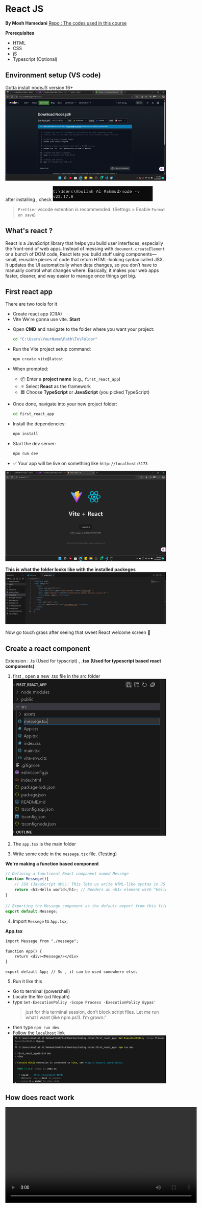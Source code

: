 # React JS
**By Mosh Hamedani**
[Repo : The codes used in this course](https://github.com/mosh-hamedani/react-course-part1)

**Prerequisites**
- HTML
- CSS 
- jS
- Typescript (Optional)

## Environment setup (VS code)
Gotta install nodeJS version 16+
![Node js download](Images/JS/React/NodeJS_download.png)

after installing , check
![Node install check](Images/JS/React/node_install_check.png)

> `Prettier` vscode extention is recommended. (Settngs > Enable `Format on save`)

## What's react ?

React is a JavaScript library that helps you build user interfaces, especially the front-end of web apps. Instead of messing with `document.createElement` or a bunch of DOM code, React lets you build stuff using components—small, reusable pieces of code that return HTML-looking syntax called JSX. It updates the UI automatically when data changes, so you don’t have to manually control what changes where. Basically, it makes your web apps faster, cleaner, and way easier to manage once things get big.

## First react app
There are two tools for it
- Create react app (CRA)
- Vite
We're gonna use vite.
**Start**
* Open **CMD** and navigate to the folder where you want your project:

  ```bash
  cd "C:\Users\YourName\Path\To\Folder"
  ```

* Run the Vite project setup command:

  ```bash
  npm create vite@latest
  ```

* When prompted:

  * 📦 Enter a **project name** (e.g., `first_react_app`)
  * ⚛️ Select **React** as the framework
  * 🟦 Choose **TypeScript** or **JavaScript** (you picked TypeScript)

* Once done, navigate into your new project folder:

  ```bash
  cd first_react_app
  ```

* Install the dependencies:

  ```bash
  npm install
  ```

* Start the dev server:

  ```bash
  npm run dev
  ```

* ✅ Your app will be live on something like `http://localhost:5173`

![First](Images/JS/React/localhost.png)

**This is what the folder looks like with the installed packeges**
![Folder](Images/JS/React/firstFolder.png)

Now go touch grass after seeing that sweet React welcome screen 🌱

## Create a react component
Extension : .ts (Used for typscript) , **.tsx (Used for typescript based react components)**

1. first , open a new .tsx file in the src folder
![image](Images/JS/React/f_react_component.png)

2. The `app.tsx` is the main folder 

3. Write some code in the `messege.tsx` file. (Testing)

**We're making a function based component**
```js
// Defining a functional React component named Messege
function Messege(){
    // JSX (JavaScript XML): This lets us write HTML-like syntax in JS
    return <h1>Hello world</h1>; // Renders an <h1> element with "Hello world"
}

// Exporting the Messege component as the default export from this file
export default Messege;
```

4. Import `Messege` to `App.tsx`;

**App.tsx**
```tsx
import Messege from "./messege";

function App() {
    return <div><Messege/></div>
}

export default App; // So , it can be used somewhere else.
```

5. Run it like this

  * Go to terminal (powershell)
  * Locate the file (cd filepath)
  * type `Set-ExecutionPolicy -Scope Process -ExecutionPolicy Bypas'`
    > just for this terminal session, don’t block script files. Let me run what I want (like npm.ps1). I’m grown.”
  * then type `npm run dev`
  * Follow the `localhost` link
![RND](Images/JS/React/RunNpmDev.png)

## How does react work 
<video width="600" controls>
  <source src="Images/JS/React/How react works.mp4" type="video/mp4">
</video>
